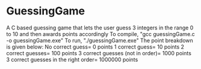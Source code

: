 # GuessingGame
A C based guessing game that lets the user guess 3 integers in the range 0 to 10 and then awards points accordingly
To compile, "gcc guessingGame.c -o guessingGame.exe"
To run, "./guessingGame.exe"
The point breakdown is given below:
No correct guess= 0 points
1 correct guess= 10 points
2 correct guesses= 100 points
3 correct guesses (not in order)= 1000 points
3 correct guesses in the right order= 1000000 points
